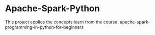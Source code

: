 # Apache-Spark-Python
This project applies the concepts learn from the course: apache-spark-programming-in-python-for-beginners
